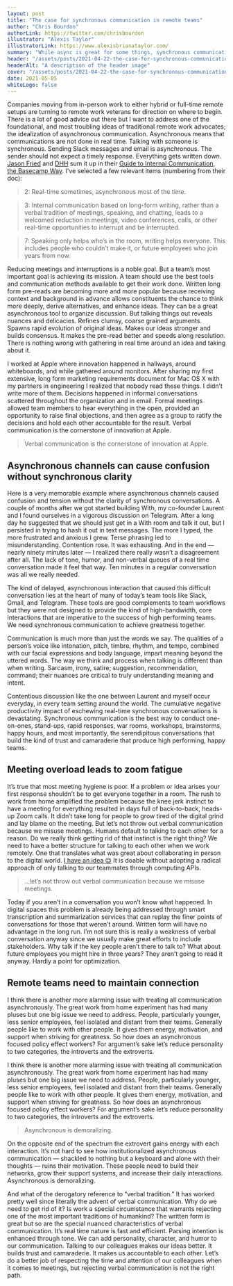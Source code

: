 ```yaml
---
layout: post
title: "The case for synchronous communication in remote teams"
author: "Chris Bourdon"
authorLink: https://twitter.com/chrisbourdon
illustrator: "Alexis Taylor"
illustratorLink: https://www.alexisbrianataylor.com/
summary: "While async is great for some things, synchronous communication should an important part of remote work. "
header: "/assets/posts/2021-04-22-the-case-for-synchronous-communication-in-remote-teams.png"
headerAlt: "A description of the header image"
cover: "/assets/posts/2021-04-22-the-case-for-synchronous-communication-in-remote-teams_cover.jpg"
date: 2021-05-05
whiteLogo: false
---
```


Companies moving from in-person work to either hybrid or full-time remote setups are turning to remote work veterans for direction on where to begin. There is a lot of good advice out there but I want to address one of the foundational, and most troubling ideas of traditional remote work advocates; the idealization of asynchronous communication. Asynchronous means that communications are not done in real time. Talking with someone is synchronous. Sending Slack messages and email is asynchronous. The sender should not expect a timely response. Everything gets written down. [Jason Fried](https://twitter.com/jasonfried) and [DHH](https://twitter.com/dhh) sum it up in their [Guide to Internal Communication, the Basecamp Way](https://basecamp.com/guides/how-we-communicate). I've selected a few relevant items (numbering from their doc):

> 2: Real-time sometimes, asynchronous most of the time.

> 3: Internal communication based on long-form writing, rather than a verbal tradition of meetings, speaking, and chatting, leads to a welcomed reduction in meetings, video conferences, calls, or other real-time opportunities to interrupt and be interrupted.

> 7: Speaking only helps who’s in the room, writing helps everyone. This includes people who couldn’t make it, or future employees who join years from now.

Reducing meetings and interruptions is a noble goal. But a team’s most important goal is achieving its mission. A team should use the best tools and communication methods available to get their work done. Written long form pre-reads are becoming more and more popular because receiving context and background in advance allows constituents the chance to think more deeply, derive alternatives, and enhance ideas. They can be a great asynchronous tool to organize discussion. But talking things out reveals nuances and delicacies. Refines clumsy, coarse grained arguments. Spawns rapid evolution of original ideas. Makes our ideas stronger and builds consensus. It makes the pre-read better and speeds along resolution. There is nothing wrong with gathering in real time around an idea and taking about it.

I worked at Apple where innovation happened in hallways, around whiteboards, and while gathered around monitors. After sharing my first extensive, long form marketing requirements document for Mac OS X with my partners in engineering I realized that nobody read these things. I didn’t write more of them. Decisions happened in informal conversations scattered throughout the organization and in email. Formal meetings allowed team members to hear everything in the open, provided an opportunity to raise final objections, and then agree as a group to ratify the decisions and hold each other accountable for the result. Verbal communication is the cornerstone of innovation at Apple.

> Verbal communication is the cornerstone of innovation at Apple.

## Asynchronous channels can cause confusion without synchronous clarity

Here is a very memorable example where asynchronous channels caused confusion and tension without the clarity of synchronous conversations. A couple of months after we got started building With, my co-founder Laurent and I found ourselves in a vigorous discussion on Telegram. After a long day he suggested that we should just get in a With room and talk it out, but I persisted in trying to hash it out in text messages. The more I typed, the more frustrated and anxious I grew. Terse phrasing led to misunderstanding. Contention rose. It was exhausting. And in the end — nearly ninety minutes later — I realized there really wasn’t a disagreement after all. The lack of tone, humor, and non-verbal queues of a real time conversation made it feel that way. Ten minutes in a regular conversation was all we really needed.

The kind of delayed, asynchronous interaction that caused this difficult conversation lies at the heart of many of today’s team tools like Slack, Gmail, and Telegram. These tools are good complements to team workflows but they were not designed to provide the kind of high-bandwidth, core interactions that are imperative to the success of high performing teams. We need synchronous communication to achieve greatness together.

Communication is much more than just the words we say. The qualities of a person’s voice like intonation, pitch, timbre, rhythm, and tempo, combined with our facial expressions and body language, impart meaning beyond the uttered words. The way we think and process when talking is different than when writing. Sarcasm, irony, satire; suggestion, recommendation, command; their nuances are critical to truly understanding meaning and intent.

Contentious discussion like the one between Laurent and myself occur everyday, in every team setting around the world. The cumulative negative productivity impact of eschewing real-time synchronous conversations is devastating. Synchronous communication is the best way to conduct one-on-ones, stand-ups, rapid responses, war rooms, workshops, brainstorms, happy hours, and most importantly, the serendipitous conversations that build the kind of trust and camaraderie that produce high performing, happy teams.

## Meeting overload leads to zoom fatigue

It’s true that most meeting hygiene is poor. If a problem or idea arises your first response shouldn’t be to get everyone together in a room. The rush to work from home amplified the problem because the knee jerk instinct to have a meeting for everything resulted in days full of back-to-back, heads-up Zoom calls. It didn’t take long for people to grow tired of the digital grind and lay blame on the meeting. But let’s not throw out verbal communication because we misuse meetings. Humans default to talking to each other for a reason. Do we really think getting rid of that instinct is the right thing? We need to have a better structure for talking to each other when we work remotely. One that translates what was great about collaborating in person to the digital world. [I have an idea 😉](https://with.so/) It is doable without adopting a radical approach of only talking to our teammates through computing APIs.

> …let’s not throw out verbal communication because we misuse meetings. 

Today if you aren’t in a conversation you won’t know what happened. In digital spaces this problem is already being addressed through smart transcription and summarization services that can replay the finer points of conversations for those that weren’t around. Written form will have no advantage in the long run. I’m not sure this is really a weakness of verbal conversation anyway since we usually make great efforts to include stakeholders. Why talk if the key people aren’t there to talk to? What about future employees you might hire in three years? They aren’t going to read it anyway. Hardly a point for optimization.

## Remote teams need to maintain connection

I think there is another more alarming issue with treating all communication asynchronously. The great work from home experiment has had many pluses but one big issue we need to address. People, particularly younger, less senior employees, feel isolated and distant from their teams. Generally people like to work with other people. It gives them energy, motivation, and support when striving for greatness. So how does an asynchronous focused policy effect workers? For argument’s sake let’s reduce personality to two categories, the introverts and the extroverts.

I think there is another more alarming issue with treating all communication asynchronously. The great work from home experiment has had many pluses but one big issue we need to address. People, particularly younger, less senior employees, feel isolated and distant from their teams. Generally people like to work with other people. It gives them energy, motivation, and support when striving for greatness. So how does an asynchronous focused policy effect workers? For argument’s sake let’s reduce personality to two categories, the introverts and the extroverts. 

> Asynchronous is demoralizing.

On the opposite end of the spectrum the extrovert gains energy with each interaction. It’s not hard to see how institutionalized asynchronous communication — shackled to nothing but a keyboard and alone with their thoughts — ruins their motivation. These people need to build their networks, grow their support systems, and increase their daily interactions. Asynchronous is demoralizing. 

And what of the derogatory reference to “verbal tradition.” It has worked pretty well since literally the advent of verbal communication. Why do we need to get rid of it? Is work a special circumstance that warrants rejecting one of the most important traditions of humankind? The written form is great but so are the special nuanced characteristics of verbal communication. It’s real time nature is fast and efficient. Parsing intention is enhanced through tone. We can add personality, character, and humor to our communication. Talking to our colleagues makes our ideas better. It builds trust and camaraderie. It makes us accountable to each other. Let’s do a better job of respecting the time and attention of our colleagues when it comes to meetings, but rejecting verbal communication is not the right path. 













